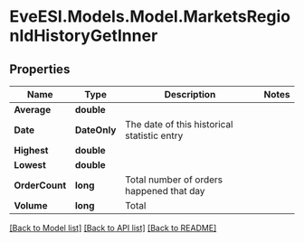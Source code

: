 # EveESI.Models.Model.MarketsRegionIdHistoryGetInner

## Properties

Name | Type | Description | Notes
------------ | ------------- | ------------- | -------------
**Average** | **double** |  | 
**Date** | **DateOnly** | The date of this historical statistic entry | 
**Highest** | **double** |  | 
**Lowest** | **double** |  | 
**OrderCount** | **long** | Total number of orders happened that day | 
**Volume** | **long** | Total | 

[[Back to Model list]](../README.md#documentation-for-models) [[Back to API list]](../README.md#documentation-for-api-endpoints) [[Back to README]](../README.md)


